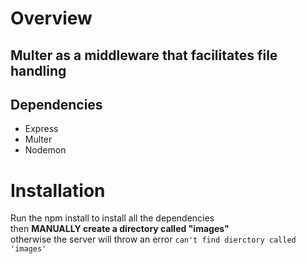 # Overview

## Multer as a middleware that facilitates file handling

## Dependencies

- Express
- Multer
- Nodemon

# Installation

Run the npm install to install all the dependencies <br>
then **MANUALLY create a directory called "images"** <br>
otherwise the server will throw an error `can't find dierctory called 'images' `
